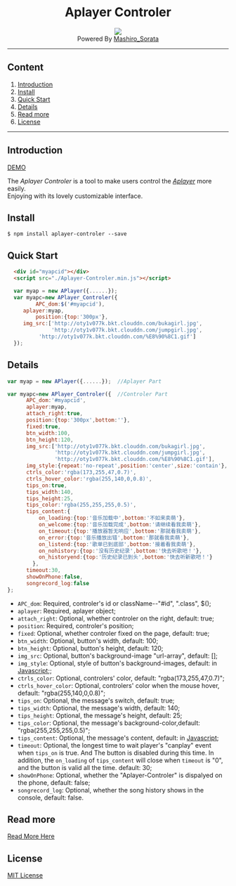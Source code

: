 <div align="center"><h1>Aplayer Controler</h1></div>

<div align="center"><img src="http://oty1v077k.bkt.clouddn.com/apc-demo-preview.png"></div>
<div align="center">Powered By <a href="http://mashirosorata.vicp.io">Mashiro_Sorata</a></div>


---

## Content
1. [Introduction](#u1)
2. [Install](#u2)
3. [Quick Start](#u3)
4. [Details](#u4)
5. [Read more](#u5)
6. [License](#u6)

---

<h2 id="u1">Introduction</h2>

[DEMO](http://mashirosorata.vicp.io/others/Aplayer-Controler-demo/index.html)

The *Aplayer Controler* is a tool to make users control the [*Aplayer*](https://github.com/MoePlayer/APlayer) more easily. <br>Enjoying with its lovely customizable interface.

<h2 id="u2">Install</h2>

```git
$ npm install aplayer-controler --save
```

<h2 id="u3">Quick Start</h2>

```html
  <div id="myapcid"></div>
  <script src="./Aplayer-Controler.min.js"></script>
```

```javascript
  var myap = new APlayer({......});
  var myapc=new APlayer_Controler({
    	 APC_dom:$('#myapcid'),
	 aplayer:myap,
    	 position:{top:'300px'},
	 img_src:['http://oty1v077k.bkt.clouddn.com/bukagirl.jpg',
	      	  'http://oty1v077k.bkt.clouddn.com/jumpgirl.jpg',
		  'http://oty1v077k.bkt.clouddn.com/%E8%90%8C1.gif']
  });
```

<h2 id="u4">Details</h2>

```javascript
var myap = new APlayer({......});  //Aplayer Part

var myapc=new APlayer_Controler({  //Controler Part
      APC_dom:'#myapcid',														
      aplayer:myap,														
      attach_right:true,													
      position:{top:'300px',bottom:''},
      fixed:true,															
      btn_width:100,														
      btn_height:120,														
      img_src:['http://oty1v077k.bkt.clouddn.com/bukagirl.jpg',
               'http://oty1v077k.bkt.clouddn.com/jumpgirl.jpg',
               'http://oty1v077k.bkt.clouddn.com/%E8%90%8C1.gif'],															
      img_style:{repeat:'no-repeat',position:'center',size:'contain'},
      ctrls_color:'rgba(173,255,47,0.7)',			
      ctrls_hover_color:'rgba(255,140,0,0.8)',		
      tips_on:true,														
      tips_width:140,														
      tips_height:25,														
      tips_color:'rgba(255,255,255,0.5)',
      tips_content:{														
          on_loading:{top:'音乐加载中',bottom:'不如来卖萌'},			
          on_welcome:{top:'音乐加载完成',bottom:'请继续看我卖萌'},		
          on_timeout:{top:'播放器暂无响应',bottom:'那就看我卖萌'},		
          on_error:{top:'音乐播放出错',bottom:'那就看我卖萌'},			
          on_listend:{top:'歌单已到底部',bottom:'接着看我卖萌'},		
          on_nohistory:{top:'没有历史纪录',bottom:'快去听歌吧！'},		
          on_historyend:{top:'历史纪录已到头',bottom:'快去听新歌吧！'}
        },
      timeout:30,
      showOnPhone:false,
      songrecord_log:false
};
```

* `APC_dom`: Required, controler's id or className--"#id", ".class", $();
* `aplayer`: Required, aplayer object;
* `attach_right`: Optional, whether controler on the right, default: true;
* `position`: Required, controler's position;
* `fixed`: Optional, whether controler fixed on the page, default: true;
* `btn_width`: Optional, button's width, default: 100;
* `btn_height`: Optional, button's height, default: 120;
* `img_src`: Optional, button's background-image "url-array", default: [];
* `img_style`: Optional, style of button's background-images, default: in [Javascript](#u4);;
* `ctrls_color`: Optional, controlers' color, default: "rgba(173,255,47,0.7)";
* `ctrls_hover_color`: Optional, controlers' color when the mouse hover, default: "rgba(255,140,0,0.8)";
* `tips_on`: Optional, the message's switch, default: true;
* `tips_width`: Optional, the message's width, default: 140;
* `tips_height`: Optional, the message's height, default: 25;
* `tips_color`: Optional, the message's background-color,default: "rgba(255,255,255,0.5)";
* `tips_content`: Optional, the message's content, default: in [Javascript](#u4);
* `timeout`: Optional, the longest time to wait player's "canplay" event when `tips_on` is true. And The button is disabled during this time. In addition, the `on_loading` of `tips_content` will close when `timeout` is "0", and the button is valid all the time. default: 30;
* `showOnPhone`: Optional, whether the "Aplayer-Controler" is dispalyed on the phone, default: false;
* `songrecord_log`: Optional, whether the song history shows in the console, default: false.


<h2 id="u5">Read more</h2>

[Read More Here](http://mashirosorata.vicp.io/APlayer-Controler——可自定义的ap控制器.html)

<h2 id="u6">License</h2>

[MIT License](https://github.com/Mashiro-Sorata/APlayer-Controler/blob/master/LICENSE)
